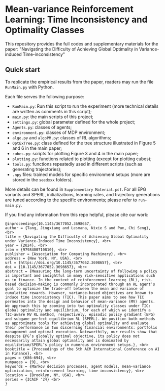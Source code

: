 # Mean-variance Reinforcement Learning: Time Inconsistency and Optimality Classes
This repository provides the full codes and supplementary materials for the paper: "Navigating the Difficulty of Achieving Global Optimality in Variance-induced Time-inconsistency"

## Quick start
To replicate the empirical results from the paper, readers may run the file `RunMain.py` with Python. 

Each file serves the following purpose:
- `RunMain.py`: Run this script to run the experiment (more technical details are written as comments in this script);
- `main.py`: the main scripts of this project;
- `settings.py`: global parameter defined for the whole project;
- `Agents.py`: classes of agents;
- `environment.py`: classes of MDP environment;
- `algo.py` and `algoPM.py`: classes of RL algorithms;
- `OptExTree.py`: class defined for the tree structure illustrated in Figure 5 and 6 in the main paper;
- `cubes.py`: scripts for plotting Figure 3 and 4 in the main paper;
- `plotting.py`: functions related to plotting (except for plotting cubes);
- `tools.py`: functions repeatedly used in different scripts (such as generating trajectories);
- `.npy` files: trained models for specific environment setups (more are stored in the `seedxxx` folders).

More details can be found in `Supplementary Material.pdf`. For all EPG variants and SPERL, initializations, learning rates, and trajectory generations are tuned according to the specific environments; please refer to `run-main.py`.

If you find any information from this repo helpful, please cite our work:
```
@inproceedings{10.1145/3677052.3698657,
author = {Tang, Jingxiang and Lesmana, Nixie S and Pun, Chi Seng}, <br>
title = {Navigating the Difficulty of Achieving Global Optimality under Variance-Induced Time Inconsistency}, <br>
year = {2024}, <br>
isbn = {9798400710810}, <br>
publisher = {Association for Computing Machinery}, <br>
address = {New York, NY, USA}, <br>
url = {https://doi.org/10.1145/3677052.3698657}, <br>
doi = {10.1145/3677052.3698657}, <br>
abstract = {Measuring the long-term uncertainty of following a policy is important and insightful in many risk-sensitive applications such as in finance. In the context of reinforcement learning (RL), risk-based decision-making is commonly incorporated through an RL agent’s goal to optimize the trade-off between the mean and variance of cumulative rewards. However, variance-based objectives are known to induce time inconsistency (TIC). This paper aims to see how TIC permeates into the design and behavior of mean-variance (MV) agents. We approach this by zooming into two optimality classes under TIC: global optimality and equilibrium, for each of which we identify a TIC-aware MV RL method, respectively, episodic policy gradient (EPG) and subgame perfect equilibrium RL (SPERL). We position both methods as approximate tools for achieving global optimality and evaluate their performance in two discerning financial environments: portfolio management and optimal execution. Noteworthily, our results show that despite EPG’s globally optimal objective, its policy does not necessarily attain global optimality and is dominated by equilibrium/SPERL’s policy in numerous environment setups.}, <br>
booktitle = {Proceedings of the 5th ACM International Conference on AI in Finance}, <br>
pages = {686–694}, <br>
numpages = {9}, <br>
keywords = {Markov decision processes, agent models, mean-variance optimization, reinforcement learning, time inconsistency}, <br>
location = {Brooklyn, NY, USA}, <br>
series = {ICAIF '24} <br>
}
```
